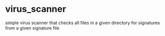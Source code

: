 # virus_scanner
simple virus scanner that checks all files in a given directory for signatures from a given signature file